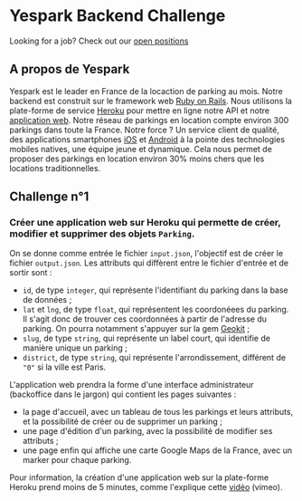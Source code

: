 # Yespark Backend Challenge

Looking for a job? Check out our [open positions](https://www.yespark.fr/jobs)

## A propos de Yespark

Yespark est le leader en France de la locaction de parking au mois. Notre backend est construit sur le framework web [Ruby on Rails](http://rubyonrails.org/). Nous utilisons la plate-forme de service [Heroku](https://dashboard.heroku.com/) pour mettre en ligne notre API et notre [application web](https://www.yespark.fr). Notre réseau de parkings en location compte environ 300 parkings dans toute la France. Notre force ? Un service client de qualité, des applications smartphones [iOS](https://itunes.apple.com/fr/app/yespark/id891832557?mt=8) et [Android](https://play.google.com/store/apps/details?id=com.yespark.android&hl=fr) à la pointe des technologies mobiles natives, une équipe jeune et dynamique. Cela nous permet de proposer des parkings en location environ 30% moins chers que les locations traditionnelles.

## Challenge n°1

### Créer une application web sur Heroku qui permette de créer, modifier et supprimer des objets `Parking`.

On se donne comme entrée le fichier `input.json`, l'objectif est de créer le fichier `output.json`.
Les attributs qui diffèrent entre le fichier d'entrée et de sortir sont :
- `id`, de type `integer`, qui représente l'identifiant du parking dans la base de données ;
- `lat` et `lng`, de type `float`, qui représentent les coordonéees du parking. Il s'agit donc de trouver ces coordonnées à partir de l'adresse du parking. On pourra notamment s'appuyer sur la gem [Geokit](https://github.com/geokit/geokit) ;
- `slug`, de type `string`, qui représente un label court, qui identifie de manière unique un parking ;
- `district`, de type `string`, qui représente l'arrondissement, différent de `"0"` si la ville est Paris.

L'application web prendra la forme d'une interface administrateur (backoffice dans le jargon) qui contient les pages suivantes :
- la page d'accueil, avec un tableau de tous les parkings et leurs attributs, et la possibilité de créer ou de supprimer un parking ;
- une page d'édition d'un parking, avec la possibilité de modifier ses attributs ;
- une page enfin qui affiche une carte Google Maps de la France, avec un marker pour chaque parking.

Pour information, la création d'une application web sur la plate-forme Heroku prend moins de 5 minutes, comme l'explique cette [vidéo](https://vimeo.com/6916740) (vimeo).